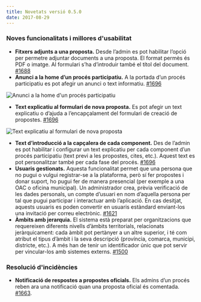 ```yaml
---
title: Novetats versió 0.5.0
date: 2017-08-29
---
```


### Noves funcionalitats i millores d'usabilitat

* **Fitxers adjunts a una proposta.** Desde l’admin es pot habilitar l’opció per permetre adjuntar documents a una proposta. El format permès és PDF o imatge. Al formulari s’ha d’introduir també el títol del document. [#1688](https://github.com/decidim/decidim/pull/1688)
* **Anunci a la home d’un procés participatiu.** A la portada d’un procés participatiu es pot afegir un anunci o text informatiu. [#1696](https://github.com/decidim/decidim/pull/1696)

![Anunci a la home d'un procés participatiu](/blog/images/release-0.5.0-image-1.png)

* **Text explicatiu al formulari de nova proposta.** Es pot afegir un text explicatiu o d’ajuda a l’encapçalament del formulari de creació de propostes. [#1696](https://github.com/decidim/decidim/pull/1696)

![Text explicatiu al formulari de nova proposta](/blog/images/release-0.5.0-image-2.png)

* **Text d’introducció a la capçalera de cada component.** Des de l’admin es pot habilitar i configurar un text explicatiu per cada component d’un procés participatiu (text previ a les propostes, cites, etc.). Aquest text es pot personalitzar també per cada fase del procés. [#1696](https://github.com/decidim/decidim/pull/1696)
* **Usuaris gestionats.** Aquesta funcionalitat permet que una persona que no pugui o vulgui registrar-se a la plataforma, però sí fer propostes i donar suport, ho pugui fer de manera presencial (per exemple a una OAC o oficina municipal). Un administrador crea, prèvia verificació de les dades personals, un compte d’usuari en nom d’aquella persona per tal que pugui participar i interactuar amb l’aplicació. En cas desitjat, aquests usuaris es poden convertir en usuaris estàndard enviant-los una invitació per correu electrònic. [#1621](https://github.com/decidim/decidim/pull/1621)
* **Àmbits amb jerarquia.** El sistema està preparat per organitzacions que requereixen diferents nivells d’àmbits territorials, relacionats jeràrquicament: cada àmbit pot pertànyer a un altre superior, i té com atribut el tipus d’àmbit i la seva descripció (província, comarca, municipi, districte, etc.). A més han de tenir un identificador únic que pot servir per vincular-los amb sistemes externs. [#1500](https://github.com/decidim/decidim/pull/1500)

### Resolució d'incidències

* **Notificació de respostes a propostes oficials.** Els admins d’un procés reben ara una notificació quan una proposta oficial és comentada. [#1663](https://github.com/decidim/decidim/pull/1663).
